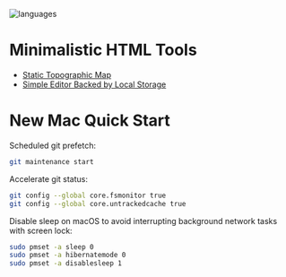 ![languages](https://github-readme-stats.vercel.app/api/top-langs/?username=altermarkive&hide=roff&langs_count=10&layout=compact&hide_border=true&disable_animations=true&theme=dark)

# Minimalistic HTML Tools

- [Static Topographic Map](https://altermarkive.github.io/altermarkive/topography.html)
- [Simple Editor Backed by Local Storage](https://altermarkive.github.io/altermarkive/notepad.html)

# New Mac Quick Start

Scheduled git prefetch:

```bash
git maintenance start
```

Accelerate git status:

```bash
git config --global core.fsmonitor true
git config --global core.untrackedcache true
```

Disable sleep on macOS to avoid interrupting background network tasks with screen lock:

```bash
sudo pmset -a sleep 0
sudo pmset -a hibernatemode 0
sudo pmset -a disablesleep 1
```
